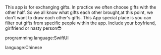 This app is for exchanging gifts.
In practice we often choose gifts with the other half. So we all know what gifts each other brought,at this point, we don't want to draw each other's gifts.
This App special place is you can filter out gifts from specific people within the app.
Include your boyfriend, girlfriend or nasty person😎


programming language:SwiftUI

language:Chinese

